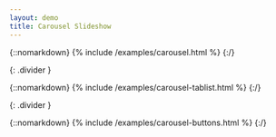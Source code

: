 ```yaml
---
layout: demo
title: Carousel Slideshow
---
```


{::nomarkdown}
{% include /examples/carousel.html %}
{:/}

{: .divider }

{::nomarkdown}
{% include /examples/carousel-tablist.html %}
{:/}

{: .divider }

{::nomarkdown}
{% include /examples/carousel-buttons.html %}
{:/}
